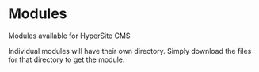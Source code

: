 # Modules
Modules available for HyperSite CMS

Individual modules will have their own directory. Simply download the files for that directory to get the module.

